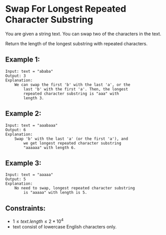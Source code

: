 # Swap For Longest Repeated Character Substring

You are given a string text. You can swap two of the characters in the text.

Return the length of the longest substring with repeated characters.

 

## Example 1:

    Input: text = "ababa"
    Output: 3
    Explanation: 
        We can swap the first 'b' with the last 'a', or the  
            last 'b' with the first 'a'. Then, the longest  
            repeated character substring is "aaa" with  
            length 3.

## Example 2:

    Input: text = "aaabaaa"
    Output: 6
    Explanation: 
        Swap 'b' with the last 'a' (or the first 'a'), and 
            we get longest repeated character substring 
            "aaaaaa" with length 6.

## Example 3:

    Input: text = "aaaaa"
    Output: 5
    Explanation: 
        No need to swap, longest repeated character substring 
            is "aaaaa" with length is 5.

 

## Constraints:

* $1 \le text.length \le 2 * 10^4$
* text consist of lowercase English characters only.


